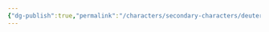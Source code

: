 ```yaml
---
{"dg-publish":true,"permalink":"/characters/secondary-characters/deuteragonists/dr-zackary-zoinks/"}
---
```


